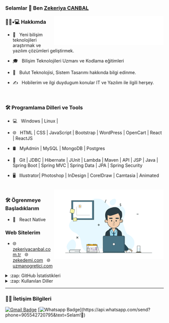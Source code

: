### Selamlar 👋 Ben [Zekeriya CANBAL](https://zekeriyacanbal.com.tr)
<img src="https://github.com/ZekeriyaCanbal/ZekeriyaCanbal/blob/main/zekademi-bilisi-logo-white.png" width="350" align='right'>

<h3>👨🏻•💻 Hakkımda </h3>

- 🤔 &nbsp; Yeni bilişim teknolojileri araştırmak ve yazılım çözümleri geliştirmek.

- 🎓 &nbsp; Bilişim Teknolojileri Uzmanı ve Kodlama eğitimleri 

- 🌱 &nbsp; Bulut Teknolojisi, Sistem Tasarımı hakkında bilgi edinme.

- ✍️ &nbsp; Hobilerim ve ilgi duydugum konular IT ve Yazılım ile ilgili herşey.

<br/>
<h3>🛠 Programlama Dilleri ve Tools</h3>

- 💻 &nbsp; Windows | Linux |   

- 🌐 &nbsp; HTML | CSS | JavaScript | Bootstrap | WordPress | OpenCart | React | ReactJS

- 🛢 &nbsp; MyAdmin | MySQL | MongoDB | Postgres

- 🔧 &nbsp; Git | JDBC | Hibernate | JUnit | Lambda | Maven | API | JSP | Java | Spring Boot | Spring MVC | Spring Data | JPA | Spring Security 

- 🖥 &nbsp; Illustrator| Photoshop | InDesign | CorelDraw | Camtasia | Animated 

<br/>
<img src="https://github.com/ZekeriyaCanbal/ZekeriyaCanbal/blob/main/zekeriyacanbal.gif" width="350" align='right'>

<h3>🛠 Ögrenmeye Başladıklarım</h3>

- 🔧 &nbsp; React Native

<h3> Web Sitelerim </h3>

- 🌐 [zekeriyacanbal.com.tr](https://zekeriyacanbal.com.tr) &nbsp; 🌐 [zekedemi.com](https://zekademi.com) &nbsp; 🌐 [uzmanogretici.com](https://www.uzmanogretici.com/) 


<details>
  <summary>:zap: GitHub İstatistikleri</summary>
  <img src="https://github-readme-stats.vercel.app/api?username=ZekeriyaCanbal&&show_icons=true&title_color=222222&icon_color=03A87C&text_color=333333&bg_color=ffffff">
</details>

<details>
  <summary>:zap: Kullanılan Diller</summary>
  <img src="https://github-readme-stats.vercel.app/api/top-langs/?username=ZekeriyaCanbal&layout=compact&bg_color=ffffff&text_color=333333">
</details>

<hr>

<h3> 🤝🏻 İletişim Bilgileri </h3>

[![Gmail Badge](https://img.shields.io/badge/-Gmail-c14438?style=flat-square&logo=Gmail&logoColor=white&link=mailto:zekeriyacanbal@gmail.com)](mailto:zekeriyacanbal@gmail.com)
[![Whatsapp Badge](https://img.shields.io/badge/-Whatsapp-4CA143?style=flat-square&labelColor=4CA143&logo=whatsapp&logoColor=white&link=https://api.whatsapp.com/send?phone=905542720795&text=Selam!)](https://api.whatsapp.com/send?phone=905542720795&text=Selam!🖖)
